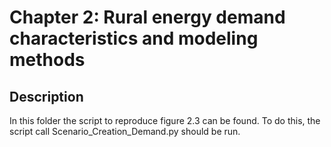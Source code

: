 # Chapter 2: Rural energy demand characteristics and modeling methods

## Description

In this folder the script to reproduce figure 2.3 can be found. To do this, the 
script call Scenario_Creation_Demand.py should be run.